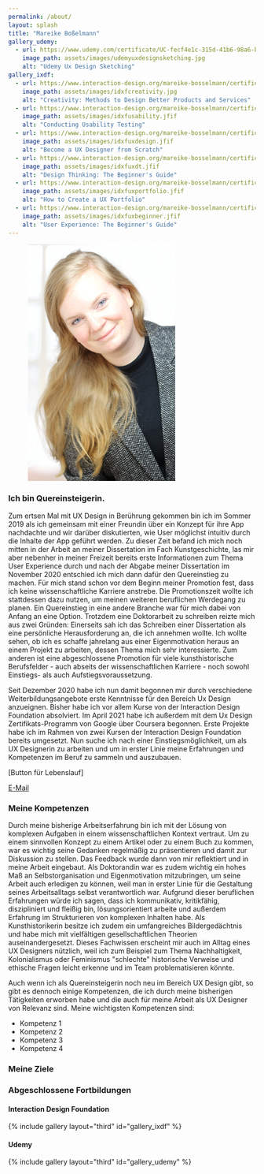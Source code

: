 ```yaml
---
permalink: /about/
layout: splash
title: "Mareike Boßelmann"
gallery_udemy:
  - url: https://www.udemy.com/certificate/UC-fecf4e1c-315d-41b6-98a6-b4dfcb1484f5
    image_path: assets/images/udemyuxdesignsketching.jpg
    alt: "Udemy Ux Design Sketching"
gallery_ixdf:
  - url: https://www.interaction-design.org/mareike-bosselmann/certificate/course/8ffd8c1c-9c52-4c1c-b309-dba88524c432
    image_path: assets/images/idxfcreativity.jpg
    alt: "Creativity: Methods to Design Better Products and Services"
  - url: https://www.interaction-design.org/mareike-bosselmann/certificate/course/7f9d4423-fbdf-4fce-a398-592fe9f73204
    image_path: assets/images/idxfusability.jfif
    alt: "Conducting Usability Testing"
  - url: https://www.interaction-design.org/mareike-bosselmann/certificate/course/d35c481a-fb73-4ebc-8b5e-4a6670122d02?certificateType=course
    image_path: assets/images/idxfuxdesign.jfif
    alt: "Become a UX Designer from Scratch"
  - url: https://www.interaction-design.org/mareike-bosselmann/certificate/course/313f43bd-fd91-4fb8-b3b5-2b649d704c06
    image_path: assets/images/idxfuxdt.jfif
    alt: "Design Thinking: The Beginner's Guide"
  - url: https://www.interaction-design.org/mareike-bosselmann/certificate/course/d0a425c0-72e8-424a-a393-3c2a008359b1
    image_path: assets/images/idxfuxportfolio.jfif
    alt: "How to Create a UX Portfolio"
  - url: https://www.interaction-design.org/mareike-bosselmann/certificate/course/950c716a-fa49-4ee8-aeb0-f24191ee8bb2
    image_path: assets/images/idxfuxbeginner.jfif
    alt: "User Experience: The Beginner's Guide"
---
```


<figure style="width: 300px" class="align-right">
  <img src="https://github.com/mbosselmann/portfolio/blob/master/assets/images/startbild.png?raw=true" alt="">
  </figure> 

### Ich bin Quereinsteigerin.
Zum ertsen Mal mit UX Design in Berührung gekommen bin ich im Sommer 2019 als ich gemeinsam mit einer Freundin über ein Konzept für ihre App nachdachte und wir darüber diskutierten, wie User möglichst intuitiv durch die Inhalte der App geführt werden. Zu dieser Zeit befand ich mich noch mitten in der Arbeit an meiner Dissertation im Fach Kunstgeschichte, las mir aber nebenher in meiner Freizeit bereits erste Informationen zum Thema User Experience durch und nach der Abgabe meiner Dissertation im November 2020 entschied ich mich dann dafür den Quereinstieg zu machen. Für mich stand schon vor dem Beginn meiner Promotion fest, dass ich keine wissenschaftliche Karriere anstrebe. Die Promotionszeit wollte ich stattdessen dazu nutzen, um meinen weiteren beruflichen Werdegang zu planen. Ein Quereinstieg in eine andere Branche war für mich dabei von Anfang an eine Option. Trotzdem eine Doktorarbeit zu schreiben reizte mich aus zwei Gründen: Einerseits sah ich das Schreiben einer Dissertation als eine persönliche Herausforderung an, die ich annehmen wollte. Ich wollte sehen, ob ich es schaffe jahrelang aus einer Eigenmotivation heraus an einem Projekt zu arbeiten, dessen Thema mich sehr interessierte. Zum anderen ist eine abgeschlossene Promotion für viele kunsthistorische Berufsfelder - auch abseits der wissenschaftlichen Karriere - noch sowohl Einstiegs- als auch Aufstiegsvoraussetzung.

Seit Dezember 2020 habe ich nun damit begonnen mir durch verschiedene Weiterbildungsangebote erste Kenntnisse für den Bereich Ux Design anzueignen. Bisher habe ich vor allem Kurse von der Interaction Design Foundation absolviert. Im April 2021 habe ich außerdem mit dem Ux Design Zertifikats-Programm von Google über Coursera begonnen. Erste Projekte habe ich im Rahmen von zwei Kursen der Interaction Design Foundation bereits umgesetzt. Nun suche ich nach einer Einstiegsmöglichkeit, um als UX Designerin zu arbeiten und um in erster Linie meine Erfahrungen und Kompetenzen im Beruf zu sammeln und auszubauen.

[Button für Lebenslauf]

<a href="mailto:mareike.bosselmann@gmx.de" class="btn btn--primary">E-Mail</a>

### Meine Kompetenzen
Durch meine bisherige Arbeitserfahrung bin ich mit der Lösung von komplexen Aufgaben in einem wissenschaftlichen Kontext vertraut. Um zu einem sinnvollen Konzept zu einem Artikel oder zu einem Buch zu kommen, war es wichtig seine Gedanken regelmäßig zu präsentieren und damit zur Diskussion zu stellen. Das Feedback wurde dann von mir reflektiert und in meine Arbeit eingebaut.  Als Doktorandin war es zudem wichtig ein hohes Maß an Selbstorganisation und Eigenmotivation mitzubringen, um seine Arbeit auch erledigen zu können, weil man in erster Linie für die Gestaltung seines Arbeitsalltags selbst verantwortlich war. Aufgrund dieser beruflichen Erfahrungen würde ich sagen, dass ich kommunikativ, kritikfähig, diszipliniert und fleißig bin, lösungsorientiert arbeite und außerdem Erfahrung im Strukturieren von komplexen Inhalten habe. Als Kunsthistorikerin besitze ich zudem ein umfangreiches Bildergedächtnis und habe mich mit vielfältigen gesellschaftlichen Theorien auseinandergesetzt. Dieses Fachwissen erscheint mir auch im Alltag eines UX Designers nützlich, weil ich zum Beispiel zum Thema Nachhaltigkeit, Kolonialismus oder Feminismus "schlechte" historische Verweise und ethische Fragen leicht erkenne und im Team problematisieren könnte.

Auch wenn ich als Quereinsteigerin noch neu im Bereich UX Design gibt, so gibt es dennoch einige Kompetenzen, die ich durch meine bisherigen Tätigkeiten erworben habe und die auch für meine Arbeit als UX Designer von Relevanz sind. Meine wichtigsten Kompetenzen sind:
* Kompetenz 1
* Kompetenz 2
* Kompetenz 3
* Kompetenz 4

### Meine Ziele

### Abgeschlossene Fortbildungen
#### Interaction Design Foundation
{% include gallery layout="third" id="gallery_ixdf" %}

#### Udemy
{% include gallery layout="third" id="gallery_udemy" %}
